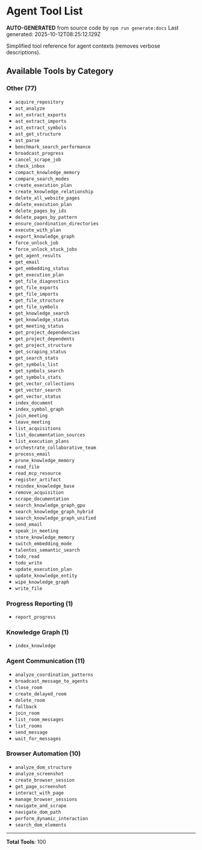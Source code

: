 # Agent Tool List

**AUTO-GENERATED** from source code by `npm run generate:docs`
Last generated: 2025-10-12T08:25:12.129Z

Simplified tool reference for agent contexts (removes verbose descriptions).

## Available Tools by Category

### Other (77)

- `acquire_repository`
- `ast_analyze`
- `ast_extract_exports`
- `ast_extract_imports`
- `ast_extract_symbols`
- `ast_get_structure`
- `ast_parse`
- `benchmark_search_performance`
- `broadcast_progress`
- `cancel_scrape_job`
- `check_inbox`
- `compact_knowledge_memory`
- `compare_search_modes`
- `create_execution_plan`
- `create_knowledge_relationship`
- `delete_all_website_pages`
- `delete_execution_plan`
- `delete_pages_by_ids`
- `delete_pages_by_pattern`
- `ensure_coordination_directories`
- `execute_with_plan`
- `export_knowledge_graph`
- `force_unlock_job`
- `force_unlock_stuck_jobs`
- `get_agent_results`
- `get_email`
- `get_embedding_status`
- `get_execution_plan`
- `get_file_diagnostics`
- `get_file_exports`
- `get_file_imports`
- `get_file_structure`
- `get_file_symbols`
- `get_knowledge_search`
- `get_knowledge_status`
- `get_meeting_status`
- `get_project_dependencies`
- `get_project_dependents`
- `get_project_structure`
- `get_scraping_status`
- `get_search_stats`
- `get_symbols_list`
- `get_symbols_search`
- `get_symbols_stats`
- `get_vector_collections`
- `get_vector_search`
- `get_vector_status`
- `index_document`
- `index_symbol_graph`
- `join_meeting`
- `leave_meeting`
- `list_acquisitions`
- `list_documentation_sources`
- `list_execution_plans`
- `orchestrate_collaborative_team`
- `process_email`
- `prune_knowledge_memory`
- `read_file`
- `read_mcp_resource`
- `register_artifact`
- `reindex_knowledge_base`
- `remove_acquisition`
- `scrape_documentation`
- `search_knowledge_graph_gpu`
- `search_knowledge_graph_hybrid`
- `search_knowledge_graph_unified`
- `send_email`
- `speak_in_meeting`
- `store_knowledge_memory`
- `switch_embedding_mode`
- `talentos_semantic_search`
- `todo_read`
- `todo_write`
- `update_execution_plan`
- `update_knowledge_entity`
- `wipe_knowledge_graph`
- `write_file`

### Progress Reporting (1)

- `report_progress`

### Knowledge Graph (1)

- `index_knowledge`

### Agent Communication (11)

- `analyze_coordination_patterns`
- `broadcast_message_to_agents`
- `close_room`
- `create_delayed_room`
- `delete_room`
- `fallback`
- `join_room`
- `list_room_messages`
- `list_rooms`
- `send_message`
- `wait_for_messages`

### Browser Automation (10)

- `analyze_dom_structure`
- `analyze_screenshot`
- `create_browser_session`
- `get_page_screenshot`
- `interact_with_page`
- `manage_browser_sessions`
- `navigate_and_scrape`
- `navigate_dom_path`
- `perform_dynamic_interaction`
- `search_dom_elements`

---

**Total Tools**: 100
